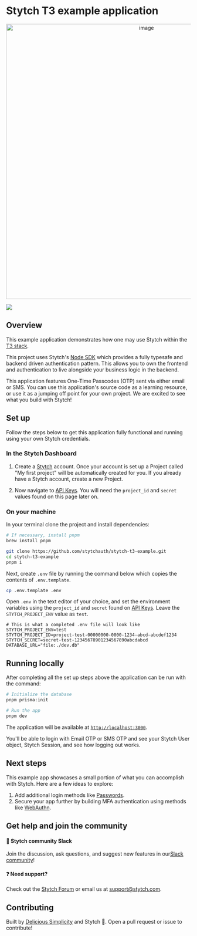 # Stytch T3 example application

<p align="center">
  <img width="750" alt="image" src="https://github.com/stytchauth/stytch-t3-example/assets/91094210/fe520723-1609-4a5b-99de-8585d84b5c65">
</p>

<img src="https://img.shields.io/badge/-community%20built-blue">

## Overview

This example application demonstrates how one may use Stytch within the [T3 stack](https://create.t3.gg/).

This project uses Stytch's [Node SDK](https://stytch.com/docs/api) which provides a fully typesafe and backend driven authentication pattern. This allows you to own the frontend and authentication to live alongside your business logic in the backend.

This application features One-Time Passcodes (OTP) sent via either email or SMS. You can use this application's source code as a learning resource, or use it as a jumping off point for your own project. We are excited to see what you build with Stytch!

## Set up

Follow the steps below to get this application fully functional and running using your own Stytch credentials.

### In the Stytch Dashboard

1. Create a [Stytch](https://stytch.com/start-now?utm_source=github&utm_content=T3-example-app&utm_campaign=DS_Q22023_Awareness) account. Once your account is set up a Project called "My first project" will be automatically created for you. If you already have a Stytch account, create a new Project.

2. Now navigate to [API Keys](https://stytch.com/dashboard/api-keys). You will need the `project_id` and `secret` values found on this page later on.

### On your machine

In your terminal clone the project and install dependencies:

```bash
# If necessary, install pnpm
brew install pnpm

git clone https://github.com/stytchauth/stytch-t3-example.git
cd stytch-t3-example
pnpm i
```

Next, create `.env` file by running the command below which copies the contents of `.env.template`.
```bash
cp .env.template .env
```

Open `.env` in the text editor of your choice, and set the environment variables using the `project_id` and `secret` found on [API Keys](https://stytch.com/dashboard/api-keys). Leave the `STYTCH_PROJECT_ENV` value as `test`.

```
# This is what a completed .env file will look like
STYTCH_PROJECT_ENV=test
STYTCH_PROJECT_ID=project-test-00000000-0000-1234-abcd-abcdef1234
STYTCH_SECRET=secret-test-12345678901234567890abcdabcd
DATABASE_URL="file:./dev.db"
```

## Running locally

After completing all the set up steps above the application can be run with the command:

```bash
# Initialize the database
pnpm prisma:init

# Run the app
pnpm dev
```

The application will be available at [`http://localhost:3000`](http://localhost:3000).

You'll be able to login with Email OTP or SMS OTP and see your Stytch User object, Stytch Session, and see how logging out works.

## Next steps

This example app showcases a small portion of what you can accomplish with Stytch. Here are a few ideas to explore:

1. Add additional login methods like [Passwords](https://stytch.com/docs/passwords#guides_getting-started-sdk).
2. Secure your app further by building MFA authentication using methods like [WebAuthn](https://stytch.com/docs/sdks/javascript-sdk#webauthn).

## Get help and join the community

#### :speech_balloon: Stytch community Slack

Join the discussion, ask questions, and suggest new features in our ​[Slack community](https://stytch.slack.com/join/shared_invite/zt-2f0fi1ruu-ub~HGouWRmPARM1MTwPESA)!

#### :question: Need support?

Check out the [Stytch Forum](https://forum.stytch.com/) or email us at [support@stytch.com](mailto:support@stytch.com).

## Contributing

Built by [Delicious Simplicity](https://www.delicious-simplicity.com/) and Stytch :blue_heart:. Open a pull request or issue to contribute!
